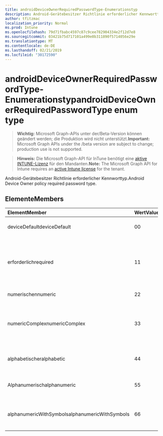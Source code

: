 ```yaml
---
title: androidDeviceOwnerRequiredPasswordType-Enumerationstyp
description: Android-Gerätebesitzer Richtlinie erforderlicher Kennworttyp.
author: tfitzmac
localization_priority: Normal
ms.prod: Intune
ms.openlocfilehash: 79d71fbabc4597c87c9cee782904334e2f12d7e8
ms.sourcegitcommit: 03421b75d717101a499e0b311890f5714056e29e
ms.translationtype: MT
ms.contentlocale: de-DE
ms.lasthandoff: 02/21/2019
ms.locfileid: "30172590"
---
```

# <a name="androiddeviceownerrequiredpasswordtype-enum-type"></a><span data-ttu-id="1b3f1-103">androidDeviceOwnerRequiredPasswordType-Enumerationstyp</span><span class="sxs-lookup"><span data-stu-id="1b3f1-103">androidDeviceOwnerRequiredPasswordType enum type</span></span>

> <span data-ttu-id="1b3f1-104">**Wichtig:** Microsoft Graph-APIs unter der/Beta-Version können geändert werden; die Produktion wird nicht unterstützt.</span><span class="sxs-lookup"><span data-stu-id="1b3f1-104">**Important:** Microsoft Graph APIs under the /beta version are subject to change; production use is not supported.</span></span>

> <span data-ttu-id="1b3f1-105">**Hinweis:** Die Microsoft Graph-API für InTune benötigt eine [aktive INTUNE-Lizenz](https://go.microsoft.com/fwlink/?linkid=839381) für den Mandanten.</span><span class="sxs-lookup"><span data-stu-id="1b3f1-105">**Note:** The Microsoft Graph API for Intune requires an [active Intune license](https://go.microsoft.com/fwlink/?linkid=839381) for the tenant.</span></span>

<span data-ttu-id="1b3f1-106">Android-Gerätebesitzer Richtlinie erforderlicher Kennworttyp.</span><span class="sxs-lookup"><span data-stu-id="1b3f1-106">Android Device Owner policy required password type.</span></span>

## <a name="members"></a><span data-ttu-id="1b3f1-107">Elemente</span><span class="sxs-lookup"><span data-stu-id="1b3f1-107">Members</span></span>
|<span data-ttu-id="1b3f1-108">Element</span><span class="sxs-lookup"><span data-stu-id="1b3f1-108">Member</span></span>|<span data-ttu-id="1b3f1-109">Wert</span><span class="sxs-lookup"><span data-stu-id="1b3f1-109">Value</span></span>|<span data-ttu-id="1b3f1-110">Beschreibung</span><span class="sxs-lookup"><span data-stu-id="1b3f1-110">Description</span></span>|
|:---|:---|:---|
|<span data-ttu-id="1b3f1-111">deviceDefault</span><span class="sxs-lookup"><span data-stu-id="1b3f1-111">deviceDefault</span></span>|<span data-ttu-id="1b3f1-112">0</span><span class="sxs-lookup"><span data-stu-id="1b3f1-112">0</span></span>|<span data-ttu-id="1b3f1-113">Geräte-Standardwert, keine Absicht.</span><span class="sxs-lookup"><span data-stu-id="1b3f1-113">Device default value, no intent.</span></span>|
|<span data-ttu-id="1b3f1-114">erforderlich</span><span class="sxs-lookup"><span data-stu-id="1b3f1-114">required</span></span>|<span data-ttu-id="1b3f1-115">1</span><span class="sxs-lookup"><span data-stu-id="1b3f1-115">1</span></span>|<span data-ttu-id="1b3f1-116">Es muss ein Kennwort festgelegt sein, es gibt jedoch keine Einschränkungen für den Typ.</span><span class="sxs-lookup"><span data-stu-id="1b3f1-116">There must be a password set, but there are no restrictions on type.</span></span>|
|<span data-ttu-id="1b3f1-117">numerischen</span><span class="sxs-lookup"><span data-stu-id="1b3f1-117">numeric</span></span>|<span data-ttu-id="1b3f1-118">2</span><span class="sxs-lookup"><span data-stu-id="1b3f1-118">2</span></span>|<span data-ttu-id="1b3f1-119">Mindestens numerisch.</span><span class="sxs-lookup"><span data-stu-id="1b3f1-119">At least numeric.</span></span>|
|<span data-ttu-id="1b3f1-120">numericComplex</span><span class="sxs-lookup"><span data-stu-id="1b3f1-120">numericComplex</span></span>|<span data-ttu-id="1b3f1-121">3</span><span class="sxs-lookup"><span data-stu-id="1b3f1-121">3</span></span>|<span data-ttu-id="1b3f1-122">Mindestens eine numerische ohne Wiederhol-oder geordnete Sequenzen.</span><span class="sxs-lookup"><span data-stu-id="1b3f1-122">At least numeric with no repeating or ordered sequences.</span></span>|
|<span data-ttu-id="1b3f1-123">alphabetischer</span><span class="sxs-lookup"><span data-stu-id="1b3f1-123">alphabetic</span></span>|<span data-ttu-id="1b3f1-124">4</span><span class="sxs-lookup"><span data-stu-id="1b3f1-124">4</span></span>|<span data-ttu-id="1b3f1-125">Mindestens ein alphabetisches Kennwort.</span><span class="sxs-lookup"><span data-stu-id="1b3f1-125">At least alphabetic password.</span></span>|
|<span data-ttu-id="1b3f1-126">Alphanumerisch</span><span class="sxs-lookup"><span data-stu-id="1b3f1-126">alphanumeric</span></span>|<span data-ttu-id="1b3f1-127">5</span><span class="sxs-lookup"><span data-stu-id="1b3f1-127">5</span></span>|<span data-ttu-id="1b3f1-128">Mindestens alphanumerisches Kennwort</span><span class="sxs-lookup"><span data-stu-id="1b3f1-128">At least alphanumeric password</span></span>|
|<span data-ttu-id="1b3f1-129">alphanumericWithSymbols</span><span class="sxs-lookup"><span data-stu-id="1b3f1-129">alphanumericWithSymbols</span></span>|<span data-ttu-id="1b3f1-130">6</span><span class="sxs-lookup"><span data-stu-id="1b3f1-130">6</span></span>|<span data-ttu-id="1b3f1-131">Mindestens alphanumerisch mit Symbolen.</span><span class="sxs-lookup"><span data-stu-id="1b3f1-131">At least alphanumeric with symbols.</span></span>|




